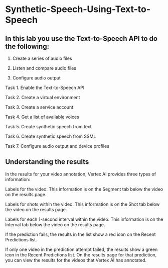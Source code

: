 # Synthetic-Speech-Using-Text-to-Speech

## In this lab you use the Text-to-Speech API to do the following:

1. Create a series of audio files

2. Listen and compare audio files

3. Configure audio output


Task 1. Enable the Text-to-Speech API

Task 2. Create a virtual environment

Task 3. Create a service account

Task 4. Get a list of available voices

Task 5. Create synthetic speech from text

Task 6. Create synthetic speech from SSML

Task 7. Configure audio output and device profiles

## Understanding the results
In the results for your video annotation, Vertex AI provides three types of information:

Labels for the video: This information is on the Segment tab below the video on the results page.

Labels for shots within the video: This information is on the Shot tab below the video on the results page.

Labels for each 1-second interval within the video: This information is on the Interval tab below the video on the results page.

If the prediction fails, the results in the list show a red icon on the Recent Predictions list.

If only one video in the prediction attempt failed, the results show a green icon in the Recent Predictions list. On the results page for that prediction, you can view the results for the videos that Vertex AI has annotated.
